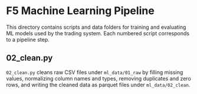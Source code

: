 # F5 Machine Learning Pipeline

This directory contains scripts and data folders for training and evaluating ML models used by the trading system. Each numbered script corresponds to a pipeline step.

## 02_clean.py

`02_clean.py` cleans raw CSV files under `ml_data/01_raw` by filling missing values, normalizing column names and types, removing duplicates and zero rows, and writing the cleaned data as parquet files under `ml_data/02_clean`.
